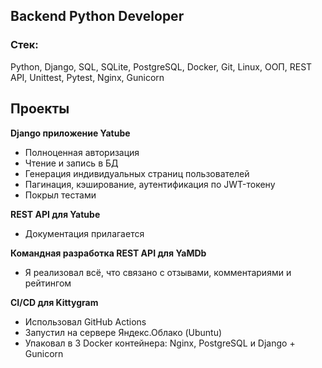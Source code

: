 ## Backend Python Developer

### Стек:
Python, Django, SQL, SQLite, PostgreSQL, Docker, Git, Linux, ООП, REST API, Unittest, Pytest, Nginx, Gunicorn

## Проекты

**Django приложение Yatube**
- Полноценная авторизация
- Чтение и запись в БД
- Генерация индивидуальных страниц пользователей
- Пагинация, кэширование, аутентификация по JWT-токену
- Покрыл тестами

**REST API для Yatube**
- Документация прилагается

**Командная разработка REST API для YaMDb**
- Я реализовал всё, что связано с отзывами, комментариями и рейтингом

**CI/CD для Kittygram**
- Использовал GitHub Actions
- Запустил на сервере Яндекс.Облако (Ubuntu)
- Упаковал в 3 Docker контейнера: Nginx, PostgreSQL и Django + Gunicorn
